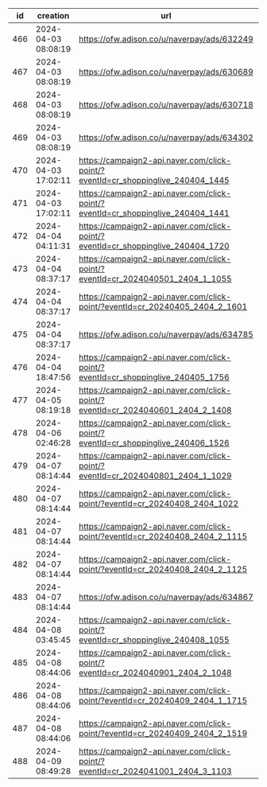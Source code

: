 | id  | creation            | url                                                                              | visit |
| --- | ------------------- | -------------------------------------------------------------------------------- | ----- |
| 466 | 2024-04-03 08:08:19 | https://ofw.adison.co/u/naverpay/ads/632249                                      |       |
| 467 | 2024-04-03 08:08:19 | https://ofw.adison.co/u/naverpay/ads/630689                                      |       |
| 468 | 2024-04-03 08:08:19 | https://ofw.adison.co/u/naverpay/ads/630718                                      |       |
| 469 | 2024-04-03 08:08:19 | https://ofw.adison.co/u/naverpay/ads/634302                                      |       |
| 470 | 2024-04-03 17:02:11 | https://campaign2-api.naver.com/click-point/?eventId=cr_shoppinglive_240404_1445 |       |
| 471 | 2024-04-03 17:02:11 | https://campaign2-api.naver.com/click-point/?eventId=cr_shoppinglive_240404_1441 |       |
| 472 | 2024-04-04 04:11:31 | https://campaign2-api.naver.com/click-point/?eventId=cr_shoppinglive_240404_1720 |       |
| 473 | 2024-04-04 08:37:17 | https://campaign2-api.naver.com/click-point/?eventId=cr_2024040501_2404_1_1055   |       |
| 474 | 2024-04-04 08:37:17 | https://campaign2-api.naver.com/click-point/?eventId=cr_20240405_2404_2_1601     |       |
| 475 | 2024-04-04 08:37:17 | https://ofw.adison.co/u/naverpay/ads/634785                                      |       |
| 476 | 2024-04-04 18:47:56 | https://campaign2-api.naver.com/click-point/?eventId=cr_shoppinglive_240405_1756 |       |
| 477 | 2024-04-05 08:19:18 | https://campaign2-api.naver.com/click-point/?eventId=cr_2024040601_2404_2_1408   |       |
| 478 | 2024-04-06 02:46:28 | https://campaign2-api.naver.com/click-point/?eventId=cr_shoppinglive_240406_1526 |       |
| 479 | 2024-04-07 08:14:44 | https://campaign2-api.naver.com/click-point/?eventId=cr_2024040801_2404_1_1029   |       |
| 480 | 2024-04-07 08:14:44 | https://campaign2-api.naver.com/click-point/?eventId=cr_20240408_2404_1022       |       |
| 481 | 2024-04-07 08:14:44 | https://campaign2-api.naver.com/click-point/?eventId=cr_20240408_2404_2_1115     |       |
| 482 | 2024-04-07 08:14:44 | https://campaign2-api.naver.com/click-point/?eventId=cr_20240408_2404_2_1125     |       |
| 483 | 2024-04-07 08:14:44 | https://ofw.adison.co/u/naverpay/ads/634867                                      |       |
| 484 | 2024-04-08 03:45:45 | https://campaign2-api.naver.com/click-point/?eventId=cr_shoppinglive_240408_1055 |       |
| 485 | 2024-04-08 08:44:06 | https://campaign2-api.naver.com/click-point/?eventId=cr_2024040901_2404_2_1048   |       |
| 486 | 2024-04-08 08:44:06 | https://campaign2-api.naver.com/click-point/?eventId=cr_20240409_2404_1_1715     |       |
| 487 | 2024-04-08 08:44:06 | https://campaign2-api.naver.com/click-point/?eventId=cr_20240409_2404_2_1519     |       |
| 488 | 2024-04-09 08:49:28 | https://campaign2-api.naver.com/click-point/?eventId=cr_2024041001_2404_3_1103   |       |
